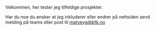 Velkommen, her tester jeg tilfeldige prosjekter.

Har du noe du ønsker at jeg inkluderer eller endrer på nettsiden send melding på teams eller post til matveyg@bfk.no
